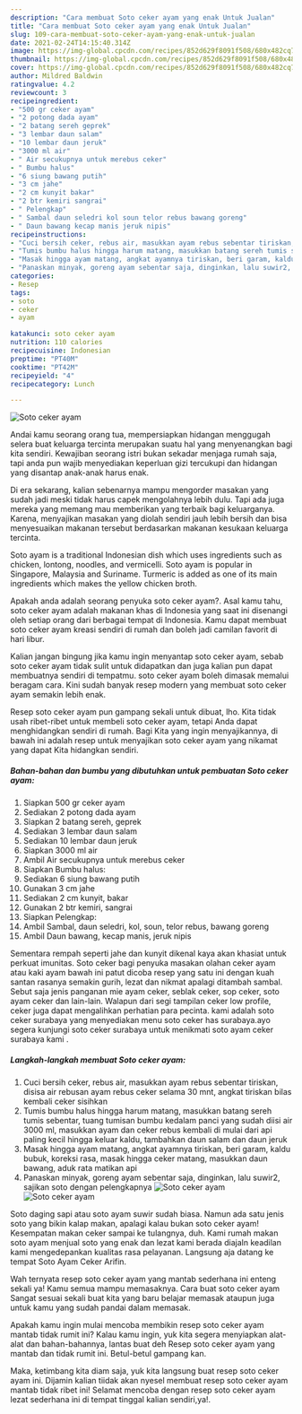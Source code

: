 ```yaml
---
description: "Cara membuat Soto ceker ayam yang enak Untuk Jualan"
title: "Cara membuat Soto ceker ayam yang enak Untuk Jualan"
slug: 109-cara-membuat-soto-ceker-ayam-yang-enak-untuk-jualan
date: 2021-02-24T14:15:40.314Z
image: https://img-global.cpcdn.com/recipes/852d629f8091f508/680x482cq70/soto-ceker-ayam-foto-resep-utama.jpg
thumbnail: https://img-global.cpcdn.com/recipes/852d629f8091f508/680x482cq70/soto-ceker-ayam-foto-resep-utama.jpg
cover: https://img-global.cpcdn.com/recipes/852d629f8091f508/680x482cq70/soto-ceker-ayam-foto-resep-utama.jpg
author: Mildred Baldwin
ratingvalue: 4.2
reviewcount: 3
recipeingredient:
- "500 gr ceker ayam"
- "2 potong dada ayam"
- "2 batang sereh geprek"
- "3 lembar daun salam"
- "10 lembar daun jeruk"
- "3000 ml air"
- " Air secukupnya untuk merebus ceker"
- " Bumbu halus"
- "6 siung bawang putih"
- "3 cm jahe"
- "2 cm kunyit bakar"
- "2 btr kemiri sangrai"
- " Pelengkap"
- " Sambal daun seledri kol soun telor rebus bawang goreng"
- " Daun bawang kecap manis jeruk nipis"
recipeinstructions:
- "Cuci bersih ceker, rebus air, masukkan ayam rebus sebentar tiriskan, disisa air rebusan ayam rebus ceker selama 30 mnt, angkat tiriskan bilas kembali ceker sisihkan"
- "Tumis bumbu halus hingga harum matang, masukkan batang sereh tumis sebentar, tuang tumisan bumbu kedalam panci yang sudah diisi air 3000 ml, masukkan ayam dan ceker rebus kembali di mulai dari api paling kecil hingga keluar kaldu, tambahkan daun salam dan daun jeruk"
- "Masak hingga ayam matang, angkat ayamnya tiriskan, beri garam, kaldu bubuk, koreksi rasa, masak hingga ceker matang, masukkan daun bawang, aduk rata matikan api"
- "Panaskan minyak, goreng ayam sebentar saja, dinginkan, lalu suwir2, sajikan soto dengan pelengkapnya"
categories:
- Resep
tags:
- soto
- ceker
- ayam

katakunci: soto ceker ayam 
nutrition: 110 calories
recipecuisine: Indonesian
preptime: "PT40M"
cooktime: "PT42M"
recipeyield: "4"
recipecategory: Lunch

---
```



![Soto ceker ayam](https://img-global.cpcdn.com/recipes/852d629f8091f508/680x482cq70/soto-ceker-ayam-foto-resep-utama.jpg)

Andai kamu seorang orang tua, mempersiapkan hidangan menggugah selera buat keluarga tercinta merupakan suatu hal yang menyenangkan bagi kita sendiri. Kewajiban seorang istri bukan sekadar menjaga rumah saja, tapi anda pun wajib menyediakan keperluan gizi tercukupi dan hidangan yang disantap anak-anak harus enak.

Di era  sekarang, kalian sebenarnya mampu mengorder masakan yang sudah jadi meski tidak harus capek mengolahnya lebih dulu. Tapi ada juga mereka yang memang mau memberikan yang terbaik bagi keluarganya. Karena, menyajikan masakan yang diolah sendiri jauh lebih bersih dan bisa menyesuaikan makanan tersebut berdasarkan makanan kesukaan keluarga tercinta. 

Soto ayam is a traditional Indonesian dish which uses ingredients such as chicken, lontong, noodles, and vermicelli. Soto ayam is popular in Singapore, Malaysia and Suriname. Turmeric is added as one of its main ingredients which makes the yellow chicken broth.

Apakah anda adalah seorang penyuka soto ceker ayam?. Asal kamu tahu, soto ceker ayam adalah makanan khas di Indonesia yang saat ini disenangi oleh setiap orang dari berbagai tempat di Indonesia. Kamu dapat membuat soto ceker ayam kreasi sendiri di rumah dan boleh jadi camilan favorit di hari libur.

Kalian jangan bingung jika kamu ingin menyantap soto ceker ayam, sebab soto ceker ayam tidak sulit untuk didapatkan dan juga kalian pun dapat membuatnya sendiri di tempatmu. soto ceker ayam boleh dimasak memalui beragam cara. Kini sudah banyak resep modern yang membuat soto ceker ayam semakin lebih enak.

Resep soto ceker ayam pun gampang sekali untuk dibuat, lho. Kita tidak usah ribet-ribet untuk membeli soto ceker ayam, tetapi Anda dapat menghidangkan sendiri di rumah. Bagi Kita yang ingin menyajikannya, di bawah ini adalah resep untuk menyajikan soto ceker ayam yang nikamat yang dapat Kita hidangkan sendiri.

<!--inarticleads1-->

##### Bahan-bahan dan bumbu yang dibutuhkan untuk pembuatan Soto ceker ayam:

1. Siapkan 500 gr ceker ayam
1. Sediakan 2 potong dada ayam
1. Siapkan 2 batang sereh, geprek
1. Sediakan 3 lembar daun salam
1. Sediakan 10 lembar daun jeruk
1. Siapkan 3000 ml air
1. Ambil  Air secukupnya untuk merebus ceker
1. Siapkan  Bumbu halus:
1. Sediakan 6 siung bawang putih
1. Gunakan 3 cm jahe
1. Sediakan 2 cm kunyit, bakar
1. Gunakan 2 btr kemiri, sangrai
1. Siapkan  Pelengkap:
1. Ambil  Sambal, daun seledri, kol, soun, telor rebus, bawang goreng
1. Ambil  Daun bawang, kecap manis, jeruk nipis


Sementara rempah seperti jahe dan kunyit dikenal kaya akan khasiat untuk perkuat imunitas. Soto ceker bagi penyuka masakan olahan ceker ayam atau kaki ayam bawah ini patut dicoba resep yang satu ini dengan kuah santan rasanya semakin gurih, lezat dan nikmat apalagi ditambah sambal. Sebut saja jenis panganan mie ayam ceker, seblak ceker, sop ceker, soto ayam ceker dan lain-lain. Walapun dari segi tampilan ceker low profile, ceker juga dapat mengalihkan perhatian para pecinta. kami adalah soto ceker surabaya yang menyediakan menu soto ceker has surabaya.ayo segera kunjungi soto ceker surabaya untuk menikmati soto ayam ceker surabaya kami . 

<!--inarticleads2-->

##### Langkah-langkah membuat Soto ceker ayam:

1. Cuci bersih ceker, rebus air, masukkan ayam rebus sebentar tiriskan, disisa air rebusan ayam rebus ceker selama 30 mnt, angkat tiriskan bilas kembali ceker sisihkan
1. Tumis bumbu halus hingga harum matang, masukkan batang sereh tumis sebentar, tuang tumisan bumbu kedalam panci yang sudah diisi air 3000 ml, masukkan ayam dan ceker rebus kembali di mulai dari api paling kecil hingga keluar kaldu, tambahkan daun salam dan daun jeruk
1. Masak hingga ayam matang, angkat ayamnya tiriskan, beri garam, kaldu bubuk, koreksi rasa, masak hingga ceker matang, masukkan daun bawang, aduk rata matikan api
1. Panaskan minyak, goreng ayam sebentar saja, dinginkan, lalu suwir2, sajikan soto dengan pelengkapnya
<img src="//assets-global.cpcdn.com/assets/icons/button_play-2c75c40dde080a61004c1f40b05d8f140eaff45d7e9e6481dc71c63d2e7c4909.png" alt="Soto ceker ayam"><img src="//assets-global.cpcdn.com/assets/icons/button_play-2c75c40dde080a61004c1f40b05d8f140eaff45d7e9e6481dc71c63d2e7c4909.png" alt="Soto ceker ayam">

Soto daging sapi atau soto ayam suwir sudah biasa. Namun ada satu jenis soto yang bikin kalap makan, apalagi kalau bukan soto ceker ayam! Kesempatan makan ceker sampai ke tulangnya, duh. Kami rumah makan soto ayam menjual soto yang enak dan lezat kami berada diajaln keadilan kami mengedepankan kualitas rasa pelayanan. Langsung aja datang ke tempat Soto Ayam Ceker Arifin. 

Wah ternyata resep soto ceker ayam yang mantab sederhana ini enteng sekali ya! Kamu semua mampu memasaknya. Cara buat soto ceker ayam Sangat sesuai sekali buat kita yang baru belajar memasak ataupun juga untuk kamu yang sudah pandai dalam memasak.

Apakah kamu ingin mulai mencoba membikin resep soto ceker ayam mantab tidak rumit ini? Kalau kamu ingin, yuk kita segera menyiapkan alat-alat dan bahan-bahannya, lantas buat deh Resep soto ceker ayam yang mantab dan tidak rumit ini. Betul-betul gampang kan. 

Maka, ketimbang kita diam saja, yuk kita langsung buat resep soto ceker ayam ini. Dijamin kalian tiidak akan nyesel membuat resep soto ceker ayam mantab tidak ribet ini! Selamat mencoba dengan resep soto ceker ayam lezat sederhana ini di tempat tinggal kalian sendiri,ya!.

